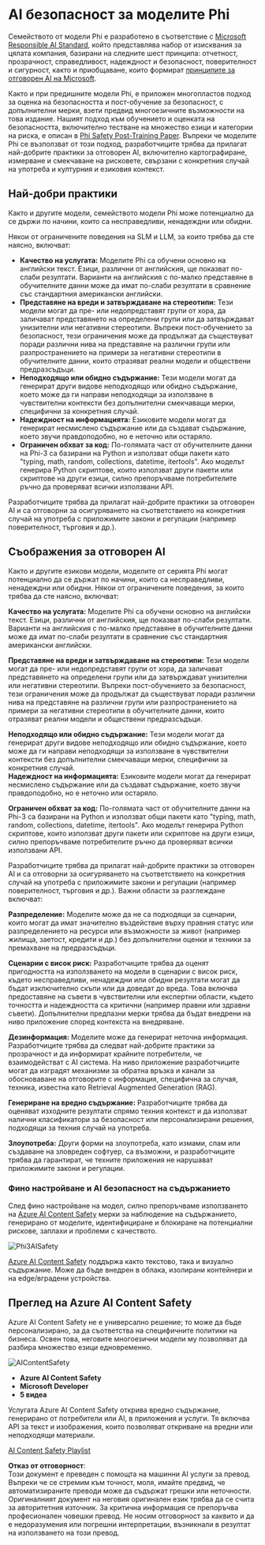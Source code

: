 # AI безопасност за моделите Phi

Семейството от модели Phi е разработено в съответствие с [Microsoft Responsible AI Standard](https://query.prod.cms.rt.microsoft.com/cms/api/am/binary/RE5cmFl), който представлява набор от изисквания за цялата компания, базирани на следните шест принципа: отчетност, прозрачност, справедливост, надеждност и безопасност, поверителност и сигурност, както и приобщаване, които формират [принципите за отговорен AI на Microsoft](https://www.microsoft.com/ai/responsible-ai).

Както и при предишните модели Phi, е приложен многопластов подход за оценка на безопасността и пост-обучение за безопасност, с допълнителни мерки, взети предвид многоезичните възможности на това издание. Нашият подход към обучението и оценката на безопасността, включително тестване на множество езици и категории на риска, е описан в [Phi Safety Post-Training Paper](https://arxiv.org/abs/2407.13833). Въпреки че моделите Phi се възползват от този подход, разработчиците трябва да прилагат най-добрите практики за отговорен AI, включително картографиране, измерване и смекчаване на рисковете, свързани с конкретния случай на употреба и културния и езиковия контекст.

## Най-добри практики

Както и другите модели, семейството модели Phi може потенциално да се държи по начини, които са несправедливи, ненадеждни или обидни.

Някои от ограничените поведения на SLM и LLM, за които трябва да сте наясно, включват:

- **Качество на услугата:** Моделите Phi са обучени основно на английски текст. Езици, различни от английския, ще показват по-слаби резултати. Варианти на английския с по-малко представяне в обучителните данни може да имат по-слаби резултати в сравнение със стандартния американски английски.
- **Представяне на вреди и затвърждаване на стереотипи:** Тези модели могат да пре- или недопредставят групи от хора, да заличават представянето на определени групи или да затвърждават унизителни или негативни стереотипи. Въпреки пост-обучението за безопасност, тези ограничения може да продължат да съществуват поради различни нива на представяне на различни групи или разпространението на примери за негативни стереотипи в обучителните данни, които отразяват реални модели и обществени предразсъдъци.
- **Неподходящо или обидно съдържание:** Тези модели могат да генерират други видове неподходящо или обидно съдържание, което може да ги направи неподходящи за използване в чувствителни контексти без допълнителни смекчаващи мерки, специфични за конкретния случай.
- **Надеждност на информацията:** Езиковите модели могат да генерират несмислено съдържание или да създават съдържание, което звучи правдоподобно, но е неточно или остаряло.
- **Ограничен обхват за код:** По-голямата част от обучителните данни на Phi-3 са базирани на Python и използват общи пакети като "typing, math, random, collections, datetime, itertools". Ако моделът генерира Python скриптове, които използват други пакети или скриптове на други езици, силно препоръчваме потребителите ръчно да проверяват всички използвани API.

Разработчиците трябва да прилагат най-добрите практики за отговорен AI и са отговорни за осигуряването на съответствието на конкретния случай на употреба с приложимите закони и регулации (например поверителност, търговия и др.).

## Съображения за отговорен AI

Както и другите езикови модели, моделите от серията Phi могат потенциално да се държат по начини, които са несправедливи, ненадеждни или обидни. Някои от ограничените поведения, за които трябва да сте наясно, включват:

**Качество на услугата:** Моделите Phi са обучени основно на английски текст. Езици, различни от английския, ще показват по-слаби резултати. Варианти на английския с по-малко представяне в обучителните данни може да имат по-слаби резултати в сравнение със стандартния американски английски.

**Представяне на вреди и затвърждаване на стереотипи:** Тези модели могат да пре- или недопредставят групи от хора, да заличават представянето на определени групи или да затвърждават унизителни или негативни стереотипи. Въпреки пост-обучението за безопасност, тези ограничения може да продължат да съществуват поради различни нива на представяне на различни групи или разпространението на примери за негативни стереотипи в обучителните данни, които отразяват реални модели и обществени предразсъдъци.

**Неподходящо или обидно съдържание:** Тези модели могат да генерират други видове неподходящо или обидно съдържание, което може да ги направи неподходящи за използване в чувствителни контексти без допълнителни смекчаващи мерки, специфични за конкретния случай.  
**Надеждност на информацията:** Езиковите модели могат да генерират несмислено съдържание или да създават съдържание, което звучи правдоподобно, но е неточно или остаряло.

**Ограничен обхват за код:** По-голямата част от обучителните данни на Phi-3 са базирани на Python и използват общи пакети като "typing, math, random, collections, datetime, itertools". Ако моделът генерира Python скриптове, които използват други пакети или скриптове на други езици, силно препоръчваме потребителите ръчно да проверяват всички използвани API.

Разработчиците трябва да прилагат най-добрите практики за отговорен AI и са отговорни за осигуряването на съответствието на конкретния случай на употреба с приложимите закони и регулации (например поверителност, търговия и др.). Важни области за разглеждане включват:

**Разпределение:** Моделите може да не са подходящи за сценарии, които могат да имат значително въздействие върху правния статус или разпределението на ресурси или възможности за живот (например жилища, заетост, кредити и др.) без допълнителни оценки и техники за премахване на предразсъдъци.

**Сценарии с висок риск:** Разработчиците трябва да оценят пригодността на използването на модели в сценарии с висок риск, където несправедливи, ненадеждни или обидни резултати могат да бъдат изключително скъпи или да доведат до вреда. Това включва предоставяне на съвети в чувствителни или експертни области, където точността и надеждността са критични (например правни или здравни съвети). Допълнителни предпазни мерки трябва да бъдат внедрени на ниво приложение според контекста на внедряване.

**Дезинформация:** Моделите може да генерират неточна информация. Разработчиците трябва да следват най-добрите практики за прозрачност и да информират крайните потребители, че взаимодействат с AI система. На ниво приложение разработчиците могат да изградят механизми за обратна връзка и канали за обосноваване на отговорите с информация, специфична за случая, техника, известна като Retrieval Augmented Generation (RAG).

**Генериране на вредно съдържание:** Разработчиците трябва да оценяват изходните резултати спрямо техния контекст и да използват налични класификатори за безопасност или персонализирани решения, подходящи за техния случай на употреба.

**Злоупотреба:** Други форми на злоупотреба, като измами, спам или създаване на зловреден софтуер, са възможни, и разработчиците трябва да гарантират, че техните приложения не нарушават приложимите закони и регулации.

### Фино настройване и AI безопасност на съдържанието

След фино настройване на модел, силно препоръчваме използването на [Azure AI Content Safety](https://learn.microsoft.com/azure/ai-services/content-safety/overview) мерки за наблюдение на съдържанието, генерирано от моделите, идентифициране и блокиране на потенциални рискове, заплахи и проблеми с качеството.

![Phi3AISafety](../../../../../translated_images/01.phi3aisafety.b950fac78d0cda701abf8181b3cfdabf328f70d0d5c096d5ebf842a2db62615f.bg.png)

[Azure AI Content Safety](https://learn.microsoft.com/azure/ai-services/content-safety/overview) поддържа както текстово, така и визуално съдържание. Може да бъде внедрен в облака, изолирани контейнери и на edge/вградени устройства.

## Преглед на Azure AI Content Safety

Azure AI Content Safety не е универсално решение; то може да бъде персонализирано, за да съответства на специфичните политики на бизнеса. Освен това, неговите многоезични модели му позволяват да разбира множество езици едновременно.

![AIContentSafety](../../../../../translated_images/01.AIcontentsafety.da9a83e9538e688418877be04138e05621b0ab1222565ac2761e28677a59fdb4.bg.png)

- **Azure AI Content Safety**
- **Microsoft Developer**
- **5 видеа**

Услугата Azure AI Content Safety открива вредно съдържание, генерирано от потребители или AI, в приложения и услуги. Тя включва API за текст и изображения, които позволяват откриване на вредни или неподходящи материали.

[AI Content Safety Playlist](https://www.youtube.com/playlist?list=PLlrxD0HtieHjaQ9bJjyp1T7FeCbmVcPkQ)

**Отказ от отговорност**:  
Този документ е преведен с помощта на машинни AI услуги за превод. Въпреки че се стремим към точност, моля, имайте предвид, че автоматизираните преводи може да съдържат грешки или неточности. Оригиналният документ на неговия оригинален език трябва да се счита за авторитетния източник. За критична информация се препоръчва професионален човешки превод. Не носим отговорност за каквито и да е недоразумения или погрешни интерпретации, възникнали в резултат на използването на този превод.